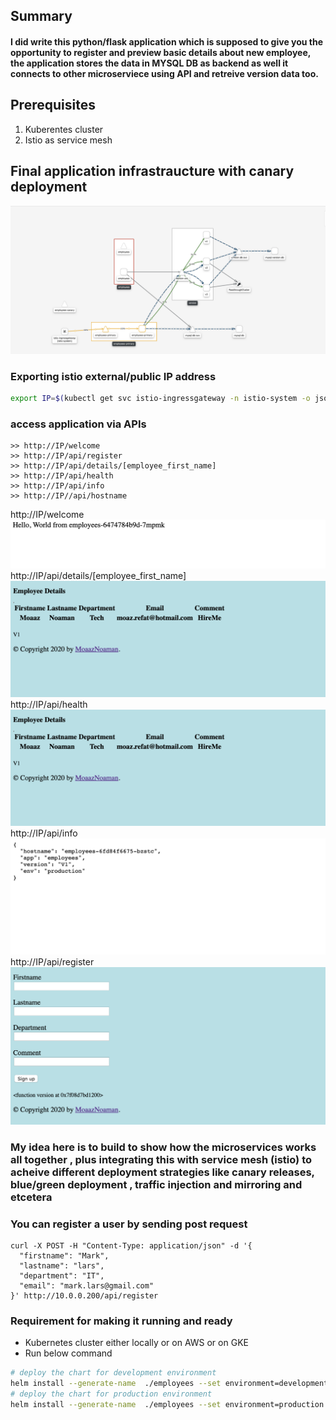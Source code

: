 ## Summary
#### I did write this python/flask application which is supposed to give you the opportunity to register and preview basic details about new employee, the application stores the data in MYSQL DB as backend as well it connects to other microserviece using API and retreive version data too. 

## Prerequisites
1. Kuberentes cluster 
2. Istio as service mesh 

## Final application infrastraucture with canary deployment
![Pipeline demo](../files/app-infra-canary-output.png) 

### Exporting istio external/public IP address
```bash
export IP=$(kubectl get svc istio-ingressgateway -n istio-system -o jsonpath='{.status.loadBalancer.ingress[0].ip}')
```

### access application via APIs
```
>> http://IP/welcome 
>> http://IP/api/register
>> http://IP/api/details/[employee_first_name]
>> http://IP/api/health
>> http://IP/api/info 
>> http://IP//api/hostname 
```
  
http://IP/welcome 
![welcome page](../files/api-welcome.png) 
http://IP/api/details/[employee_first_name]
![details page](../files/api-details.png) 
 http://IP/api/health
![health page](../files/api-details.png) 
http://IP/api/info 
![info page](../files/api-info.png)
http://IP/api/register
![register page](../files/register-page.png)

### My idea here is to build to show how the microservices works all together , plus integrating this with service mesh (istio) to acheive different deployment strategies like canary releases, blue/green deployment , traffic injection and mirroring and etcetera

### You can register a user by sending post request 
```
curl -X POST -H "Content-Type: application/json" -d '{
  "firstname": "Mark",
  "lastname": "lars",
  "department": "IT",
  "email": "mark.lars@gmail.com"
}' http://10.0.0.200/api/register
```

### Requirement for making it running and ready
- Kubernetes cluster either locally or on AWS or on GKE
- Run below command 
```bash
# deploy the chart for development environment 
helm install --generate-name  ./employees --set environment=development
# deploy the chart for production environment 
helm install --generate-name  ./employees --set environment=production
```